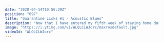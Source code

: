 ```yaml
---
date: "2020-04-14T10:50:39Z"
position: "097"
title: "Quarantine Licks #1 - Acoustic Blues"
description: "Now that I have entered my fifth week of staying home during the #COVID19 pandemic I decided to do more with music. In this series called \"Quarantine Licks\" I will show you fun guitar licks every week. \n\nI might do some collaborations with other musicians too!\n\nFollow me here:\nWebsite: https://timbenniks.nl/\nTwitter: https://twitter.com/timbenniks\nGithub: https://github.com/timbenniks\n\n#guitarlicks"
image: "https://i.ytimg.com/vi/WLQLCLWJorc/maxresdefault.jpg"
videoId: "WLQLCLWJorc"
---
```



